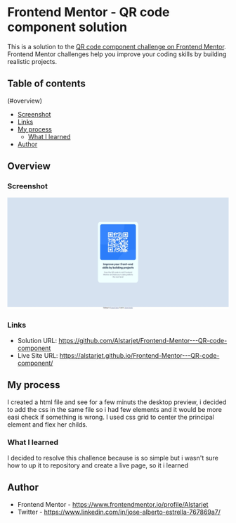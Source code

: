 # Frontend Mentor - QR code component solution

This is a solution to the [QR code component challenge on Frontend Mentor](https://www.frontendmentor.io/challenges/qr-code-component-iux_sIO_H). Frontend Mentor challenges help you improve your coding skills by building realistic projects. 

## Table of contents

(#overview)
  - [Screenshot](#screenshot)
  - [Links](#links)
- [My process](#my-process)
  - [What I learned](#what-i-learned)
- [Author](#author)

## Overview

### Screenshot

![](./images/screnshot.jpeg)

### Links

- Solution URL: https://github.com/Alstarjet/Frontend-Mentor---QR-code-component
- Live Site URL: https://alstarjet.github.io/Frontend-Mentor---QR-code-component/

## My process
I created a html file and see for a few minuts the desktop preview, i decided to add the css in the same file so i had few elements and it would be more easi check if something is wrong.
I used css grid to center the principal element and flex her childs.


### What I learned
I decided to resolve this challence because is so simple but i wasn't sure how to up it to repository and create a live page, so it i learned

## Author

- Frontend Mentor - https://www.frontendmentor.io/profile/Alstarjet
- Twitter - https://www.linkedin.com/in/jose-alberto-estrella-767869a7/
